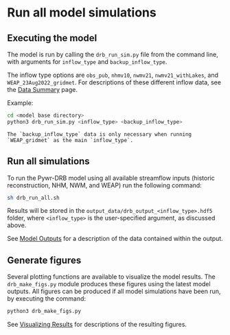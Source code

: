 # Run all model simulations

## Executing the model

The model is run by calling the `drb_run_sim.py` file from the command line, with arguments for `inflow_type` and `backup_inflow_type`.

The inflow type options are `obs_pub`, `nhmv10`, `nwmv21`, `nwmv21_withLakes`, and `WEAP_23Aug2022_gridmet`. For descriptions of these different inflow data, see the [Data Summary](../../Supplemental/data_summary.md) page.

Example:

```BASH
cd <model base directory>
python3 drb_run_sim.py <inflow_type> <backup_inflow_type>
```

```{note}
The `backup_inflow_type` data is only necessary when running `WEAP_gridmet` as the main `inflow_type`.
```

## Run all simulations

To run the Pywr-DRB model using all available streamflow inputs (historic reconstruction, NHM, NWM, and WEAP) run the following command:

```BASH
sh drb_run_all.sh
```

Results will be stored in the `output_data/drb_output_<inflow_type>.hdf5` folder, where `<inflow_type>` is the user-specified argument, as discussed above.

See [Model Outputs](../Interpret_Results/model_outputs.md) for a description of the data contained within the output.

## Generate figures

Several plotting functions are available to visualize the model results. The `drb_make_figs.py` module produces these figures using the latest model outputs. All figures can be produced if all model simulations have been run, by executing the command:

```bash
python3 drb_make_figs.py
```

See [Visualizing Results](../Interpret_Results/output_figures.md) for descriptions of the resulting figures.
